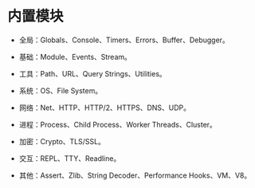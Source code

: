 # 内置模块

- 全局：Globals、Console、Timers、Errors、Buffer、Debugger。

- 基础：Module、Events、Stream。

- 工具：Path、URL、Query Strings、Utilities。

- 系统：OS、File System。

- 网络：Net、HTTP、HTTP/2、HTTPS、DNS、UDP。

- 进程：Process、Child Process、Worker Threads、Cluster。

- 加密：Crypto、TLS/SSL。

- 交互：REPL、TTY、Readline。

- 其他：Assert、Zlib、String Decoder、Performance Hooks、VM、V8。
